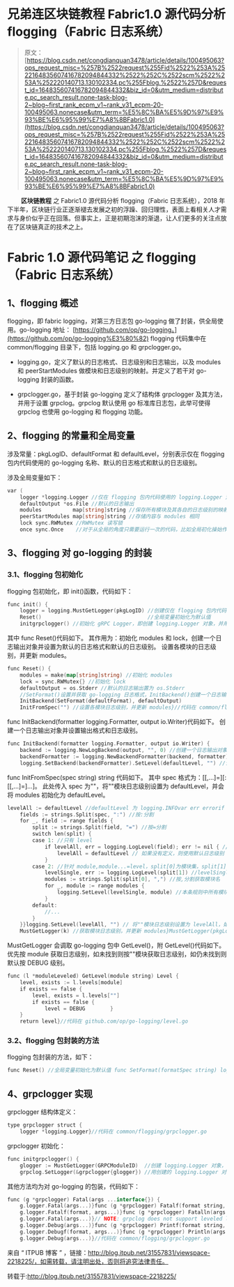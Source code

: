 # 兄弟连区块链教程 Fabric1.0 源代码分析 flogging（Fabric 日志系统）

> 原文：[https://blog.csdn.net/congdianquan3478/article/details/100495063?ops_request_misc=%257B%2522request%255Fid%2522%253A%2522164835607416782094844332%2522%252C%2522scm%2522%253A%252220140713.130102334.pc%255Fblog.%2522%257D&request_id=164835607416782094844332&biz_id=0&utm_medium=distribute.pc_search_result.none-task-blog-2~blog~first_rank_ecpm_v1~rank_v31_ecpm-20-100495063.nonecase&utm_term=%E5%8C%BA%E5%9D%97%E9%93%BE%E6%95%99%E7%A8%8BFabric1.0](https://blog.csdn.net/congdianquan3478/article/details/100495063?ops_request_misc=%257B%2522request%255Fid%2522%253A%2522164835607416782094844332%2522%252C%2522scm%2522%253A%252220140713.130102334.pc%255Fblog.%2522%257D&request_id=164835607416782094844332&biz_id=0&utm_medium=distribute.pc_search_result.none-task-blog-2~blog~first_rank_ecpm_v1~rank_v31_ecpm-20-100495063.nonecase&utm_term=%E5%8C%BA%E5%9D%97%E9%93%BE%E6%95%99%E7%A8%8BFabric1.0)

        **区块链教程** 之 Fabric1.0 源代码分析 flogging（Fabric 日志系统），2018 年下半年，区块链行业正逐渐褪去发展之初的浮躁、回归理性，表面上看相关人才需求与身价似乎正在回落。但事实上，正是初期泡沫的渐退，让人们更多的关注点放在了区块链真正的技术之上。

# Fabric 1.0 源代码笔记 之 flogging（Fabric 日志系统）

## 1、flogging 概述

flogging，即 fabric logging，对第三方日志包 go-logging 做了封装，供全局使用。go-logging 地址： [https://github.com/op/go-logging。](https://github.com/op/go-logging%E3%80%82)
flogging 代码集中在 common/flogging 目录下，包括 logging.go 和 grpclogger.go。

*   logging.go，定义了默认的日志格式、日志级别和日志输出，以及 modules 和 peerStartModules 做模块和日志级别的映射。并定义了若干对 go-logging 封装的函数。

*   grpclogger.go，基于封装 go-logging 定义了结构体 grpclogger 及其方法，并用于设置 grpclog。grpclog 默认使用 go 标准库日志包，此举可使得 grpclog 也使用 go-logging 和 flogging 功能。

## 2、flogging 的常量和全局变量

涉及常量：pkgLogID、defaultFormat 和 defaultLevel，分别表示仅在 flogging 包内代码使用的 go-logging 名称、默认的日志格式和默认的日志级别。

涉及全局变量如下：

```go
var (
    logger *logging.Logger //仅在 flogging 包内代码使用的 logging.Logger 对象
    defaultOutput *os.File //默认的日志输出
    modules          map[string]string //保存所有模块及其各自的日志级别的映射
    peerStartModules map[string]string //存储内容与 modules 相同
    lock sync.RWMutex //RWMutex 读写锁
    once sync.Once    //对于从全局的角度只需要运行一次的代码，比如全局初化操始作，go 语言提供了一个 Once 类型来保证全局的唯一性操作)//代码在 common/flogging/logging.go

```

## 3、flogging 对 go-logging 的封装

### 3.1、flogging 包初始化

flogging 包初始化，即 init()函数，代码如下：

```go
func init() {
    logger = logging.MustGetLogger(pkgLogID) //创建仅在 flogging 包内代码使用的 logging.Logger 对象
    Reset()                                  //全局变量初始化为默认值
    initgrpclogger() //初始化 gRPC Logger，即创建 logging.Logger 对象，并用这个对象设置 grpclog}//代码在 common/flogging/logging.go

```

其中 func Reset()代码如下。
其作用为：初始化 modules 和 lock，创建一个日志输出对象并设置为默认的日志格式和默认的日志级别。
设置各模块的日志级别，并更新 modules。

```go
func Reset() {
    modules = make(map[string]string) //初始化 modules
    lock = sync.RWMutex{} //初始化 lock
    defaultOutput = os.Stderr //默认的日志输出置为 os.Stderr
    //SetFormat()设置并获取 go-logging 日志格式，InitBackend()创建一个日志输出对象并设置输出格式和日志级别
    InitBackend(SetFormat(defaultFormat), defaultOutput) 
    InitFromSpec("") //设置各模块日志级别，并更新 modules}//代码在 common/flogging/logging.go

```

func InitBackend(formatter logging.Formatter, output io.Writer)代码如下。
创建一个日志输出对象并设置输出格式和日志级别。

```go
func InitBackend(formatter logging.Formatter, output io.Writer) {
    backend := logging.NewLogBackend(output, "", 0) //创建一个日志输出对象
    backendFormatter := logging.NewBackendFormatter(backend, formatter) //设置日志输出对象的输出格式
    logging.SetBackend(backendFormatter).SetLevel(defaultLevel, "") //设置日志输出对象的日志级别}//代码在 common/flogging/logging.go

```

func InitFromSpec(spec string) string 代码如下。
其中 spec 格式为：[[,…]=][:[[,…]=]…]。
此处传入 spec 为""，将""模块日志级别设置为 defaultLevel，并会将 modules 初始化为 defaultLevel。

```go
levelAll := defaultLevel //defaultLevel 为 logging.INFOvar err errorif spec != "" { //如果 spec 不为空，则按既定格式读取
    fields := strings.Split(spec, ":") //按:分割
    for _, field := range fields {
        split := strings.Split(field, "=") //按=分割
        switch len(split) {
        case 1: //只有 level
            if levelAll, err = logging.LogLevel(field); err != nil { //levelAll 赋值为 logging.LogLevel 枚举中定义的 Level 级别
                levelAll = defaultLevel // 如果没有定义，则使用默认日志级别
            }
        case 2: //针对 module,module...=level，split[0]为模块集，split[1]为要设置的日志级别
            levelSingle, err := logging.LogLevel(split[1]) //levelSingle 赋值为 logging.LogLevel 枚举中定义的 Level 级别
            modules := strings.Split(split[0], ",") //按,分割获取模块名
            for _, module := range modules {
                logging.SetLevel(levelSingle, module) //本条规则中所有模块日志级别均设置为 levelSingle
            }
        default:
            //...
        }
    }}logging.SetLevel(levelAll, "") // 将""模块日志级别设置为 levelAll，如果 logging.GetLevel(module)没找到时将使用""模块日志级别 for k := range modules {
    MustGetLogger(k) //获取模块日志级别，并更新 modules}MustGetLogger(pkgLogID) //pkgLogID 及其日志级别，更新至 modulesreturn levelAll.String() //返回 levelAll//代码在 common/flogging/logging.go

```

MustGetLogger 会调取 go-logging 包中 GetLevel()，附 GetLevel()代码如下。
优先按 module 获取日志级别，如未找到则按""模块获取日志级别，如仍未找到则默认按 DEBUG 级别。

```go
func (l *moduleLeveled) GetLevel(module string) Level {
    level, exists := l.levels[module]
    if exists == false {
        level, exists = l.levels[""]
        if exists == false {
            level = DEBUG        }
    }
    return level}//代码在 github.com/op/go-logging/level.go

```

### 3.2、flogging 包封装的方法

flogging 包封装的方法，如下：

```go
func Reset() //全局变量初始化为默认值 func SetFormat(formatSpec string) logging.Formatter //设置并获取 go-logging 日志格式 func InitBackend(formatter logging.Formatter, output io.Writer) //创建一个日志输出对象并设置输出格式和日志级别 func DefaultLevel() string //获取 defaultLevelfunc GetModuleLevel(module string) string //调用 logging.GetLevel(module)获取模块日志级别 func SetModuleLevel(moduleRegExp string, level string) (string, error) //包装 setModuleLevelfunc setModuleLevel(moduleRegExp string, level string, isRegExp bool, revert bool) (string, error) //设置模块日志级别并更新 modulesfunc MustGetLogger(module string) *logging.Logger //创建 logging.Logger 实例，获取模块日志级别，并更新 modulesfunc InitFromSpec(spec string) string //设置各模块日志级别，并更新 modulesfunc SetPeerStartupModulesMap() //modules 内容复制给 peerStartModulesfunc GetPeerStartupLevel(module string) string //从 peerStartModules 中获取模块日志级别 func RevertToPeerStartupLevels() error //按 peerStartModules 中内容，设置模块日志级别并更新 modules//代码在 common/flogging/logging.go

```

## 4、grpclogger 实现

grpclogger 结构体定义：

```go
type grpclogger struct {
    logger *logging.Logger}//代码在 common/flogging/grpclogger.go

```

grpclogger 初始化：

```go
func initgrpclogger() {
    glogger := MustGetLogger(GRPCModuleID)  //创建 logging.Logger 对象，获取模块日志级别，并更新 modules
    grpclog.SetLogger(&grpclogger{glogger}) //用创建的 logging.Logger 对象设置 grpclog}//代码在 common/flogging/grpclogger.go

```

其他方法均为对 go-logging 的包装，代码如下：

```go
func (g *grpclogger) Fatal(args ...interface{}) {
    g.logger.Fatal(args...)}func (g *grpclogger) Fatalf(format string, args ...interface{}) {
    g.logger.Fatalf(format, args...)}func (g *grpclogger) Fatalln(args ...interface{}) {
    g.logger.Fatal(args...)}// NOTE: grpclog does not support leveled logs so for now use DEBUGfunc (g *grpclogger) Print(args ...interface{}) {
    g.logger.Debug(args...)}func (g *grpclogger) Printf(format string, args ...interface{}) {
    g.logger.Debugf(format, args...)}func (g *grpclogger) Println(args ...interface{}) {
    g.logger.Debug(args...)}//代码在 common/flogging/grpclogger.go

```

来自 “ ITPUB 博客 ” ，链接：http://blog.itpub.net/31557831/viewspace-2218225/，如需转载，请注明出处，否则将追究法律责任。

转载于:http://blog.itpub.net/31557831/viewspace-2218225/